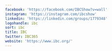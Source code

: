 ```yaml
---
facebook: 'https://facebook.com/IBCShow?v=wall'
instagram: 'https://instagram.com/ibcshow'
linkedin: 'https://linkedin.com/groups/1779348'
logohandle: ibc
sort: ibc
title: IBC
twitter: IBC365
website: 'https://www.ibc.org/'
---
```

